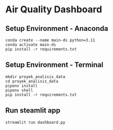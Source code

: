 # Air Quality Dashboard

## Setup Environment - Anaconda
```
conda create --name main-ds python=3.11
conda activate main-ds
pip install -r requirements.txt
```

## Setup Environment - Terminal
```
mkdir proyek_analisis_data
cd proyek_analisis_data
pipenv install
pipenv shell
pip install -r requirements.txt
```

## Run steamlit app
```
streamlit run dashboard.py
```
